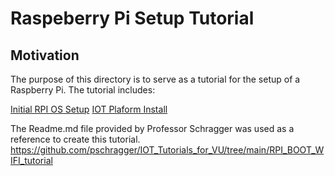# Raspeberry Pi Setup Tutorial

## Motivation

The purpose of this directory is to serve as a tutorial for the setup of a Raspberry Pi.
The tutorial includes:

[Initial RPI OS Setup](https://github.com/HectorGBoissier/CSC8566_IOT_Fall2022/blob/RPI_setup_tutorial/RaspberryPi_Setup/RPI_OS_Setup.md)
[IOT Plaform Install](https://github.com/HectorGBoissier/CSC8566_IOT_Fall2022/blob/RPI_setup_tutorial/RaspberryPi_Setup/IOT_Platform_Install.md)


The Readme.md file provided by Professor Schragger was used as a reference to create this tutorial.
https://github.com/pschragger/IOT_Tutorials_for_VU/tree/main/RPI_BOOT_WIFI_tutorial